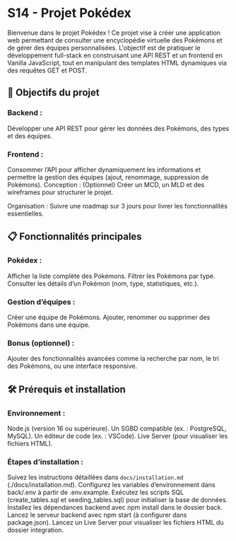 # S14 - Projet Pokédex

Bienvenue dans le projet Pokédex ! Ce projet vise à créer une application web permettant de consulter une encyclopédie virtuelle des Pokémons et de gérer des équipes personnalisées. L'objectif est de pratiquer le développement full-stack en construisant une API REST et un frontend en Vanilla JavaScript, tout en manipulant des templates HTML dynamiques via des requêtes GET et POST.

## 🎯 Objectifs du projet

### Backend :

Développer une API REST pour gérer les données des Pokémons, des types et des équipes.

### Frontend :

Consommer l’API pour afficher dynamiquement les informations et permettre la gestion des équipes (ajout, renommage, suppression de Pokémons).
Conception : (Optionnel) Créer un MCD, un MLD et des wireframes pour structurer le projet.

Organisation : Suivre une roadmap sur 3 jours pour livrer les fonctionnalités  essentielles.

## 📋 Fonctionnalités principales

### Pokédex :

Afficher la liste complète des Pokémons.
Filtrer les Pokémons par type.
Consulter les détails d’un Pokémon (nom, type, statistiques, etc.).

### Gestion d’équipes :

Créer une équipe de Pokémons.
Ajouter, renommer ou supprimer des Pokémons dans une équipe.

### Bonus (optionnel) :

Ajouter des fonctionnalités avancées comme la recherche par nom, le tri des Pokémons, ou une interface responsive.

## 🛠️ Prérequis et installation

### Environnement :

Node.js (version 16 ou supérieure).
Un SGBD compatible (ex. : PostgreSQL, MySQL).
Un éditeur de code (ex. : VSCode).
Live Server (pour visualiser les fichiers HTML).

### Étapes d’installation :

Suivez les instructions détaillées dans `docs/installation.md` (./docs/installation.md).
Configurez les variables d’environnement dans back/.env à partir de .env.example.
Exécutez les scripts SQL (create_tables.sql et seeding_tables.sql) pour initialiser la base de données.
Installez les dépendances backend avec npm install dans le dossier back.
Lancez le serveur backend avec npm start (à configurer dans package.json).
Lancez un Live Server pour visualiser les fichiers HTML du dossier integration.
